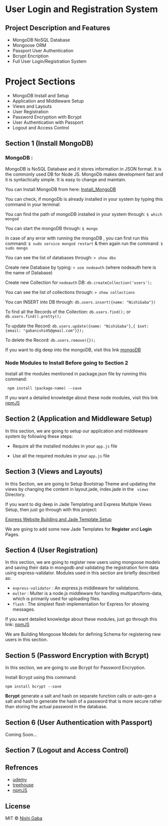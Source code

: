 # User Login and Registration System


## Project Description and Features

* MongoDB NoSQL Database
* Mongoose ORM
* Passport User Authentication
* Bcrypt Encription
* Full User Login/Registration System


# Project Sections

* MongoDB Install and Setup
* Application and Middleware Setup
* Views and Layouts
* User Registration
* Password Encryption with Bcrypt
* User Authentication with Passport
* Logout and Access Control


## Section 1 (Install MongoDB)

### MongoDB :

MongoDB is NoSQL Database and it stores information in JSON format. It is the commonly used DB for Node JS.
MongoDb makes development fast and it is syntactically simple. It is easy to change and maintain.

You  can Install MongoDB from here: [Install_MongoDB](https://docs.mongodb.com/manual/installation/)

You can check, if mongoDb is already installed in your system by typing this command in your terminal: 

You can find the path of mongoDB installed in your system through: ```$ which mongod``` 

You can start the mongoDB through: ```$ mongo```

In case of any error with running the mongoDB , you can first run this command: ``` $ sudo service mongod restart ``` & then again run the command: ``` $ sudo mongo ```

You can see the list of databases through: ```> show dbs```

Create new Database by typing: ```> use nodeauth``` (where nodeauth here is the name of Database)

Create new Collection for ```nodeauth``` DB: ```db.createCollection('users');```

You can see the list of collections through: ```> show collections```

You can INSERT into DB through: ```db.users.insert({name: "NishiGaba"})```

To find all the Records of the Collection: ```db.users.find();``` or ```db.users.find().pretty();```

To update the Record: ``` db.users.update({name: "NishiGaba"},{ $set: {email: "gabanishi45@gmail.com"}}); ```

To delete the Record: ``` db.users.remove({}); ```

If you want to dig deep into the mongoDB, visit this link [mongoDB](https://docs.mongodb.com/?_ga=2.25510269.1120633829.1507739544-13259898.1499097785)

### Node Modules to Install Before going to Section 2

Install all the modules mentioned in package.json file by running this command: 

	 npm install (package-name) --save 

If you want a detailed knowledge about these node modules, visit this link [npmJS](https://www.npmjs.com)


## Section 2 (Application and Middleware Setup)

In this section, we are going to setup our application and middleware system by following these steps:

* Require all the installed modules in your ``` app.js ``` file

* Use all the required modules in your ``` app.js ``` file


## Section 3 (Views and Layouts)

In this Section, we are going to Setup Bootstrap Theme and updating the views by changing the content in layout.jade,
index.jade in the ``` views``` Directory.

If you want to dig deep in Jade Templating and Express Multiple Views Setup, then just go through with this project:

[Express Website Building and Jade Template Setup](https://github.com/NishiGaba/Basic-Express-Website)

We are going to add some new Jade Templates for **Register** and **Login** Pages.


## Section 4 (User Registration)

In this section, we are going to register new users using mongoose models and saving their data in mongodb and 
validating the registration form data using express-validator. Modules used in this section are briefly described as:

* ``` express-validator ``` : An express.js middleware for validations.
* ``` multer ``` : Multer is a node.js middleware for handling multipart/form-data, which is primarily used for 					   uploading files.
* ``` flash ``` : The simplest flash implementation for Express for showing messages.

If you want detailed knowledge about these modules, just go through this link: [npmJS](https://www.npmjs.com)

We are Building Mongoose Models for defining Schema for registering new users in this section.


## Section 5 (Password Encryption with Bcrypt) 

In this section, we are going to use Bcrypt for Password Encryption.

Install Bcrypt using this command:

``` npm install bcrypt --save ```

**Bcrypt** generate a salt and hash on separate function calls or auto-gen a salt and hash to generate the hash of a password that is more secure rather than storing the actual password in the database.


## Section 6 (User Authentication with Passport)

Coming Soon...


## Section 7 (Logout and Access Control)



## Refrences

* [udemy](https://www.udemy.com/)
* [treehouse](https://teamtreehouse.com/home)
* [npmJS](https://www.npmjs.com)


## License

MIT © [Nishi Gaba](https://github.com/NishiGaba)



